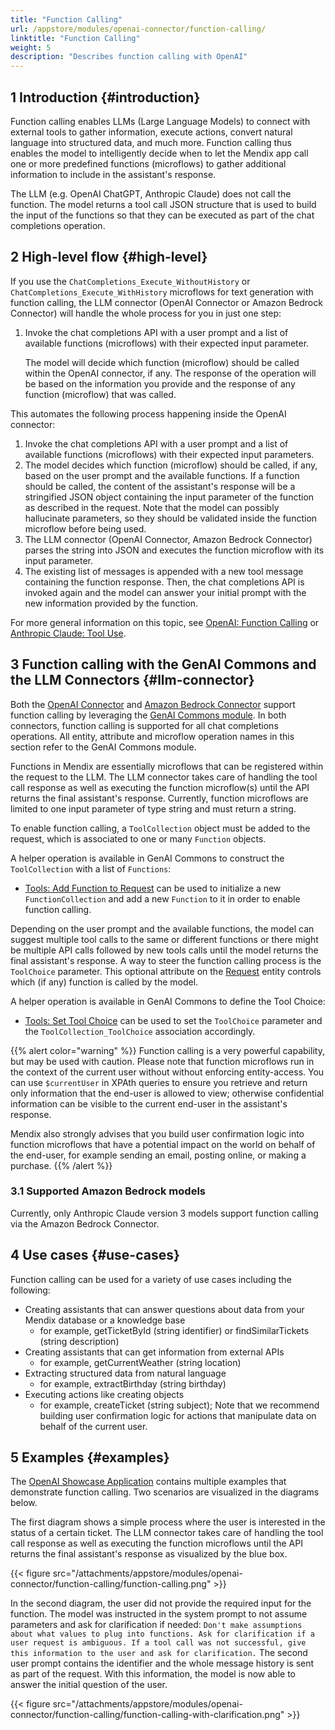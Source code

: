```yaml
---
title: "Function Calling"
url: /appstore/modules/openai-connector/function-calling/
linktitle: "Function Calling"
weight: 5
description: "Describes function calling with OpenAI"
---
```


## 1 Introduction {#introduction}

Function calling enables LLMs (Large Language Models) to connect with external tools to gather information, execute actions, convert natural language into structured data, and much more. Function calling thus enables the model to intelligently decide when to let the Mendix app call one or more predefined functions (microflows) to gather additional information to include in the assistant's response.

The LLM (e.g. OpenAI ChatGPT, Anthropic Claude) does not call the function. The model returns a tool call JSON structure that is used to build the input of the functions so that they can be executed as part of the chat completions operation.

## 2 High-level flow {#high-level}

If you use the `ChatCompletions_Execute_WithoutHistory` or `ChatCompletions_Execute_WithHistory` microflows for text generation with function calling, the LLM connector (OpenAI Connector or Amazon Bedrock Connector) will handle the whole process for you in just one step:

1. Invoke the chat completions API with a user prompt and a list of available functions (microflows) with their expected input parameter.

    The model will decide which function (microflow) should be called within the OpenAI connector, if any. The response of the operation will be based on the information you provide and the response of any function (microflow) that was called.

This automates the following process happening inside the OpenAI connector:

1. Invoke the chat completions API with a user prompt and a list of available functions (microflows) with their expected input parameters.
2. The model decides which function (microflow) should be called, if any, based on the user prompt and the available functions. If a function should be called, the content of the assistant's response will be a stringified JSON object containing the input parameter of the function as described in the request.  Note that the model can possibly hallucinate parameters, so they should be validated inside the function microflow before being used.
3. The LLM connector (OpenAI Connector, Amazon Bedrock Connector) parses the string into JSON and executes the function microflow with its input parameter. 
4. The existing list of messages is appended with a new tool message containing the function response. Then, the chat completions API is invoked again and the model can answer your initial prompt with the new information provided by the function.

For more general information on this topic, see [OpenAI: Function Calling](https://platform.openai.com/docs/guides/function-calling) or [Anthropic Claude: Tool Use](https://docs.anthropic.com/en/docs/tool-use).

## 3 Function calling with the GenAI Commons and the LLM Connectors {#llm-connector}

Both the [OpenAI Connector](/appstore/modules/genai/openai/_index) and [Amazon Bedrock Connector](/appstore/modules/aws/amazon-bedrock) support function calling by leveraging the [GenAI Commons module](/appstore/modules/genai/genai-commons/). In both connectors, function calling is supported for all chat completions operations. All entity, attribute and microflow operation names in this section refer to the GenAI Commons module. 

Functions in Mendix are essentially microflows that can be registered within the request to the LLM​. The LLM connector takes care of handling the tool call response as well as executing the function microflow(s) until the API returns the final assistant's response. Currently, function microflows are limited to one input parameter of type string and must return a string.

To enable function calling, a `ToolCollection` object must be added to the request, which is associated to one or many `Function` objects. 

A helper operation is available in GenAI Commons to construct the `ToolCollection` with a list of `Functions`:

* [Tools: Add Function to Request](/appstore/modules/genai/genai-commons/#add-function) can be used to initialize a new `FunctionCollection` and add a new `Function` to it in order to enable function calling.

Depending on the user prompt and the available functions, the model can suggest multiple tool calls to the same or different functions or there might be multiple API calls followed by new tools calls until the model returns the final assistant's response.
A way to steer the function calling process is the `ToolChoice` parameter. This optional attribute on the [Request](/appstore/modules/genai/genai-commons/#request) entity controls which (if any) function is called by the model.

A helper operation is available in GenAI Commons to define the Tool Choice: 

* [Tools: Set Tool Choice](/appstore/modules/genai/genai-commons/#set-toolchoice) can be used to set the `ToolChoice` parameter and the `ToolCollection_ToolChoice` association accordingly.

{{% alert color="warning" %}}
Function calling is a very powerful capability, but may be used with caution. Please note that function microflows run in the context of the current user without without enforcing entity-access. You can use `$currentUser` in XPAth queries to ensure you retrieve and return only information that the end-user is allowed to view; otherwise confidential information can be visible to the current end-user in the assistant's response.

Mendix also strongly advises that you build user confirmation logic into function microflows that have a potential impact on the world on behalf of the end-user, for example sending an email, posting online, or making a purchase.
{{% /alert %}}

### 3.1 Supported Amazon Bedrock models

Currently, only Anthropic Claude version 3 models support function calling via the Amazon Bedrock Connector. 

## 4 Use cases {#use-cases}

Function calling can be used for a variety of use cases including the following:

* Creating assistants that can answer questions about data from your Mendix database or a knowledge base
    * for example, getTicketById (string identifier) or findSimilarTickets (string description)
* Creating assistants that can get information from external APIs
    * for example, getCurrentWeather (string location)
* Extracting structured data from natural language
    * for example, extractBirthday (string birthday)
* Executing actions like creating objects
    * for example, createTicket (string subject); Note that we recommend building user confirmation logic for actions that manipulate data on behalf of the current user.

## 5 Examples {#examples}

The [OpenAI Showcase Application](https://marketplace.mendix.com/link/component/220475) contains multiple examples that demonstrate function calling. Two scenarios are visualized in the diagrams below.

The first diagram shows a simple process where the user is interested in the status of a certain ticket. The LLM connector takes care of handling the tool call response as well as executing the function microflows until the API returns the final assistant's response as visualized by the blue box.

{{< figure src="/attachments/appstore/modules/openai-connector/function-calling/function-calling.png" >}}

In the second diagram, the user did not provide the required input for the function. The model was instructed in the system prompt to not assume parameters and ask for clarification if needed: `Don't make assumptions about what values to plug into functions. Ask for clarification if a user request is ambiguous. If a tool call was not successful, give this information to the user and ask for clarification.`
The second user prompt contains the identifier and the whole message history is sent as part of the request. With this information, the model is now able to answer the initial question of the user.

{{< figure src="/attachments/appstore/modules/openai-connector/function-calling/function-calling-with-clarification.png" >}}
